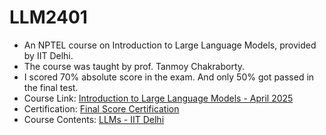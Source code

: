 # LLM2401
- An NPTEL course on Introduction to Large Language Models, provided by IIT Delhi.
- The course was taught by prof. Tanmoy Chakraborty.
- I scored 70% absolute score in the exam. And only 50% got passed in the final test.
- Course Link: [Introduction to Large Language Models - April 2025](https://onlinecourses.nptel.ac.in/noc25_cs45/preview)
- Certification: [Final Score Certification](https://drive.google.com/file/d/1n34FpDspptkOBKU4d6LbyBRdwIn3p6qv/view?usp=sharing)
- Course Contents: [LLMs - IIT Delhi](https://lcs2-iitd.github.io/ELL881-AIL821-2401/)
